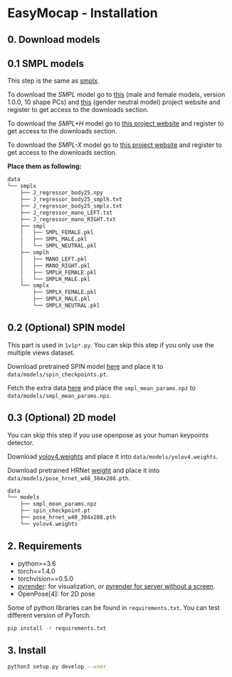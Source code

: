 <!--
 * @Date: 2021-04-02 11:52:33
 * @Author: Qing Shuai
 * @LastEditors: Qing Shuai
 * @LastEditTime: 2021-07-22 20:58:33
 * @FilePath: /EasyMocapRelease/doc/installation.md
-->
# EasyMocap - Installation

## 0. Download models

## 0.1 SMPL models

This step is the same as [smplx](https://github.com/vchoutas/smplx#model-loading).

To download the *SMPL* model go to [this](http://smpl.is.tue.mpg.de) (male and female models, version 1.0.0, 10 shape PCs) and [this](http://smplify.is.tue.mpg.de) (gender neutral model) project website and register to get access to the downloads section. 

To download the *SMPL+H* model go to [this project website](http://mano.is.tue.mpg.de) and register to get access to the downloads section. 

To download the *SMPL-X* model go to [this project website](https://smpl-x.is.tue.mpg.de) and register to get access to the downloads section. 

**Place them as following:**

```bash
data
└── smplx
    ├── J_regressor_body25.npy
    ├── J_regressor_body25_smplh.txt
    ├── J_regressor_body25_smplx.txt
    ├── J_regressor_mano_LEFT.txt
    ├── J_regressor_mano_RIGHT.txt
    ├── smpl
    │   ├── SMPL_FEMALE.pkl
    │   ├── SMPL_MALE.pkl
    │   └── SMPL_NEUTRAL.pkl
    ├── smplh
    │   ├── MANO_LEFT.pkl
    │   ├── MANO_RIGHT.pkl
    │   ├── SMPLH_FEMALE.pkl
    │   └── SMPLH_MALE.pkl
    └── smplx
        ├── SMPLX_FEMALE.pkl
        ├── SMPLX_MALE.pkl
        └── SMPLX_NEUTRAL.pkl
```

## 0.2 (Optional) SPIN model
This part is used in `1v1p*.py`. You can skip this step if you only use the multiple views dataset.

Download pretrained SPIN model [here](http://visiondata.cis.upenn.edu/spin/model_checkpoint.pt) and place it to `data/models/spin_checkpoints.pt`.

Fetch the extra data [here](http://visiondata.cis.upenn.edu/spin/data.tar.gz) and place the `smpl_mean_params.npz` to `data/models/smpl_mean_params.npz`.

## 0.3 (Optional) 2D model

You can skip this step if you use openpose as your human keypoints detector.

Download [yolov4.weights]() and place it into `data/models/yolov4.weights`.

Download pretrained HRNet [weight]() and place it into `data/models/pose_hrnet_w48_384x288.pth`.

```bash
data
└── models
    ├── smpl_mean_params.npz
    ├── spin_checkpoint.pt
    ├── pose_hrnet_w48_384x288.pth
    └── yolov4.weights 
```

## 2. Requirements

- python>=3.6
- torch==1.4.0
- torchvision==0.5.0
- [pyrender](https://pyrender.readthedocs.io/en/latest/install/index.html#python-installation): for visualization, or [pyrender for server without a screen](https://pyrender.readthedocs.io/en/latest/install/index.html#getting-pyrender-working-with-osmesa).
- OpenPose[4]: for 2D pose

Some of python libraries can be found in `requirements.txt`. You can test different version of PyTorch.
```bash
pip install -r requirements.txt
```

## 3. Install

```bash
python3 setup.py develop --user
```